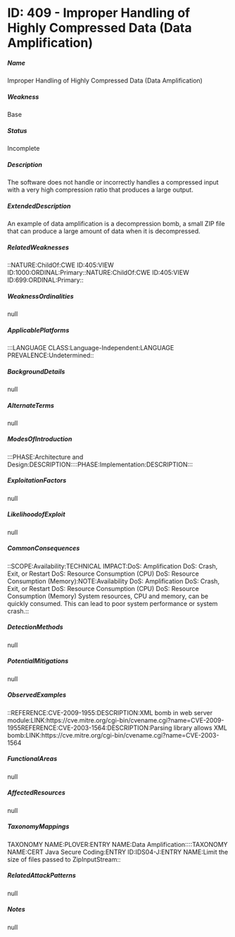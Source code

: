 # ID: 409 - Improper Handling of Highly Compressed Data (Data Amplification)
<h5>Name</h5>Improper Handling of Highly Compressed Data (Data Amplification)
<h5>Weakness</h5>Base
<h5>Status</h5>Incomplete
<h5>Description</h5>The software does not handle or incorrectly handles a compressed input with a very high compression ratio that produces a large output.
<h5>ExtendedDescription</h5>An example of data amplification is a decompression bomb, a small ZIP file that can produce a large amount of data when it is decompressed.
<h5>RelatedWeaknesses</h5>::NATURE:ChildOf:CWE ID:405:VIEW ID:1000:ORDINAL:Primary::NATURE:ChildOf:CWE ID:405:VIEW ID:699:ORDINAL:Primary::
<h5>WeaknessOrdinalities</h5>null
<h5>ApplicablePlatforms</h5>:::LANGUAGE CLASS:Language-Independent:LANGUAGE PREVALENCE:Undetermined::
<h5>BackgroundDetails</h5>null
<h5>AlternateTerms</h5>null
<h5>ModesOfIntroduction</h5>:::PHASE:Architecture and Design:DESCRIPTION::::PHASE:Implementation:DESCRIPTION:::
<h5>ExploitationFactors</h5>null
<h5>LikelihoodofExploit</h5>null
<h5>CommonConsequences</h5>::SCOPE:Availability:TECHNICAL IMPACT:DoS: Amplification DoS: Crash, Exit, or Restart DoS: Resource Consumption (CPU) DoS: Resource Consumption (Memory):NOTE:Availability DoS: Amplification DoS: Crash, Exit, or Restart DoS: Resource Consumption (CPU) DoS: Resource Consumption (Memory) System resources, CPU and memory, can be quickly consumed. This can lead to poor system performance or system crash.::
<h5>DetectionMethods</h5>null
<h5>PotentialMitigations</h5>null
<h5>ObservedExamples</h5>::REFERENCE:CVE-2009-1955:DESCRIPTION:XML bomb in web server module:LINK:https://cve.mitre.org/cgi-bin/cvename.cgi?name=CVE-2009-1955REFERENCE:CVE-2003-1564:DESCRIPTION:Parsing library allows XML bomb:LINK:https://cve.mitre.org/cgi-bin/cvename.cgi?name=CVE-2003-1564
<h5>FunctionalAreas</h5>null
<h5>AffectedResources</h5>null
<h5>TaxonomyMappings</h5>TAXONOMY NAME:PLOVER:ENTRY NAME:Data Amplification::::TAXONOMY NAME:CERT Java Secure Coding:ENTRY ID:IDS04-J:ENTRY NAME:Limit the size of files passed to ZipInputStream::
<h5>RelatedAttackPatterns</h5>null
<h5>Notes</h5>null

